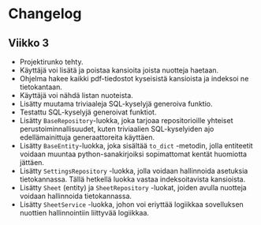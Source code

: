 # Changelog
## Viikko 3
- Projektirunko tehty.
- Käyttäjä voi lisätä ja poistaa kansioita joista nuotteja haetaan.
- Ohjelma hakee kaikki pdf-tiedostot kyseisistä kansioista ja indeksoi ne tietokantaan.
- Käyttäjä voi nähdä listan nuoteista.
- Lisätty muutama triviaaleja SQL-kyselyjä generoiva funktio.
- Testattu SQL-kyselyjä generoivat funktiot.
- Lisätty `BaseRepository`-luokka, joka tarjoaa repositorioille yhteiset perustoiminnallisuudet, kuten triviaalien SQL-kyselyiden ajo edellämainittuja generaattoreita käyttäen.
- Lisätty `BaseEntity`-luokka, joka sisältää `to_dict` -metodin, jolla entiteetit voidaan muuntaa python-sanakirjoiksi sopimattomat kentät huomiotta jättäen.
- Lisätty `SettingsRepository` -luokka, jolla voidaan hallinnoida asetuksia tietokannassa. Tällä hetkellä luokka vastaa indeksoitavista kansioista.
- Lisätty `Sheet` (entity) ja `SheetRepository` -luokat, joiden avulla nuotteja voidaan hallinnoida tietokannassa.
- Lisätty `SheetService` -luokka, johon voi eriyttää logiikkaa sovelluksen nuottien hallinnointiin liittyvää logiikkaa.

